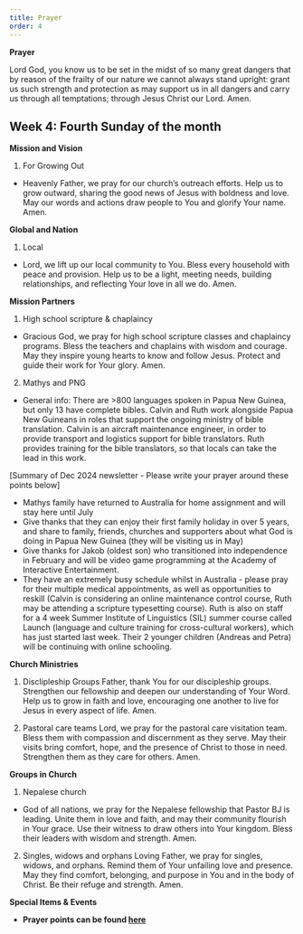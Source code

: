 ```yaml
---
title: Prayer
order: 4
---
```

**Prayer**

Lord God, you know us to be set in the midst of so many great dangers that by reason of the frailty of our nature we cannot always stand upright: grant us such strength and protection as may support us in all dangers and carry us through all temptations; through Jesus Christ our Lord. Amen.


## Week 4: Fourth Sunday of the month


**Mission and Vision**
1. For Growing Out
- Heavenly Father, we pray for our church’s outreach efforts. Help us to grow outward, sharing the good news of Jesus with boldness and love. May our words and actions draw people to You and glorify Your name. Amen.
  
**Global and Nation**
1. Local
- Lord, we lift up our local community to You. Bless every household with peace and provision. Help us to be a light, meeting needs, building relationships, and reflecting Your love in all we do. Amen.
  
**Mission Partners**
1. High school scripture & chaplaincy 
- Gracious God, we pray for high school scripture classes and chaplaincy programs. Bless the teachers and chaplains with wisdom and courage. May they inspire young hearts to know and follow Jesus. Protect and guide their work for Your glory. Amen.

2. Mathys and PNG
- General info: There are >800 languages spoken in Papua New Guinea, but only 13 have complete bibles. Calvin and Ruth work alongside Papua New Guineans in roles that support the ongoing ministry of bible translation. Calvin is an aircraft maintenance engineer, in order to provide transport and logistics support for bible translators. Ruth provides training for the bible translators, so that locals can take the lead in this work. 

[Summary of Dec 2024 newsletter - Please write your prayer around these points below]
- Mathys family have returned to Australia for home assignment and will stay here until July 
- Give thanks that they can enjoy their first family holiday in over 5 years, and share to family, friends, churches and supporters about what God is doing in Papua New Guinea (they will be visiting us in May)
- Give thanks for Jakob (oldest son) who transitioned into independence in February and will be video game programming at the Academy of Interactive Entertainment. 
- They have an extremely busy schedule whilst in Australia - please pray for their multiple medical appointments, as well as opportunities to reskill (Calvin is considering an online maintenance control course, Ruth may be attending a scripture typesetting course). Ruth is also on staff for a 4 week Summer Institute of Linguistics (SIL) summer course called Launch (language and culture training for cross-cultural workers), which has just started last week. Their 2 younger children (Andreas and Petra) will be continuing with online schooling. 


**Church Ministries**
1. Disclipleship Groups
Father, thank You for our discipleship groups. Strengthen our fellowship and deepen our understanding of Your Word. Help us to grow in faith and love, encouraging one another to live for Jesus in every aspect of life. Amen.

2. Pastoral care teams
Lord, we pray for the pastoral care visitation team. Bless them with compassion and discernment as they serve. May their visits bring comfort, hope, and the presence of Christ to those in need. Strengthen them as they care for others. Amen.

**Groups in Church**
1. Nepalese church
- God of all nations, we pray for the Nepalese fellowship that Pastor BJ is leading. Unite them in love and faith, and may their community flourish in Your grace. Use their witness to draw others into Your kingdom. Bless their leaders with wisdom and strength. Amen.


2. Singles, widows and orphans
Loving Father, we pray for singles, widows, and orphans. Remind them of Your unfailing love and presence. May they find comfort, belonging, and purpose in You and in the body of Christ. Be their refuge and strength. Amen.


**Special Items & Events**  


- **Prayer points can be found [here](https://stgeorgeshurstville.org.au/prayer)**



